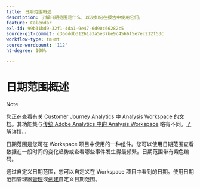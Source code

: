 ```yaml
---
title: 日期范围概述
description: 了解日期范围是什么，以及如何在报告中使用它们。
feature: Calendar
exl-id: 99b31bd9-32f1-4da1-9e47-6d90c66282c5
source-git-commit: c36dddb31261a3a5e37be9c4566f5e7ec212f53c
workflow-type: tm+mt
source-wordcount: '112'
ht-degree: 100%

---
```


# 日期范围概述

>[!NOTE]
>
>您正在查看有关 Customer Journey Analytics 中 Analysis Workspace 的文档。其功能集与[传统 Adobe Analytics 中的 Analysis Workspace](https://experienceleague.adobe.com/docs/analytics/analyze/analysis-workspace/home.html?lang=zh-Hans) 略有不同。[了解详情...](/help/getting-started/cja-aa.md)

日期范围是您可在 Workspace 项目中使用的一种组件。您可以使用日期范围查看数据在一段时间的变化趋势或查看哪些事件发生得最频繁。日期范围带有紫色编码。

通过自定义日期范围，您可以自定义在 Workspace 项目中看到的日期。使用日期范围管理器[管理](manage.md)或[创建](create.md)自定义日期范围。
